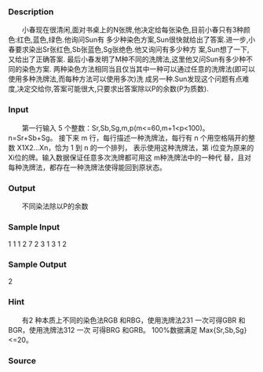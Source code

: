
### Description
　　小春现在很清闲,面对书桌上的N张牌,他决定给每张染色,目前小春只有3种颜色:红色,蓝色,绿色.他询问Sun有
多少种染色方案,Sun很快就给出了答案.进一步,小春要求染出Sr张红色,Sb张蓝色,Sg张绝色.他又询问有多少种方
案,Sun想了一下,又给出了正确答案. 最后小春发明了M种不同的洗牌法,这里他又问Sun有多少种不同的染色方案.
两种染色方法相同当且仅当其中一种可以通过任意的洗牌法(即可以使用多种洗牌法,而每种方法可以使用多次)洗
成另一种.Sun发现这个问题有点难度,决定交给你,答案可能很大,只要求出答案除以P的余数(P为质数).
### Input
　　第一行输入 5 个整数：Sr,Sb,Sg,m,p(m<=60,m+1<p<100)。n=Sr+Sb+Sg。
接下来 m 行，每行描述一种洗牌法，每行有 n 个用空格隔开的整数 X1X2...Xn，恰为 1 到 n 的一个排列，
表示使用这种洗牌法，第 i位变为原来的 Xi位的牌。输入数据保证任意多次洗牌都可用这 m种洗牌法中的一种代
替，且对每种洗牌法，都存在一种洗牌法使得能回到原状态。


### Output
　　不同染法除以P的余数
### Sample Input
1 1 1 2 7
2 3 1
3 1 2
### Sample Output
2
### Hint
　　有2 种本质上不同的染色法RGB 和RBG，使用洗牌法231 一次可得GBR 和BGR，使用洗牌法312 一次 可得BRG 
和GRB。
100%数据满足 Max{Sr,Sb,Sg}<=20。
### Source
